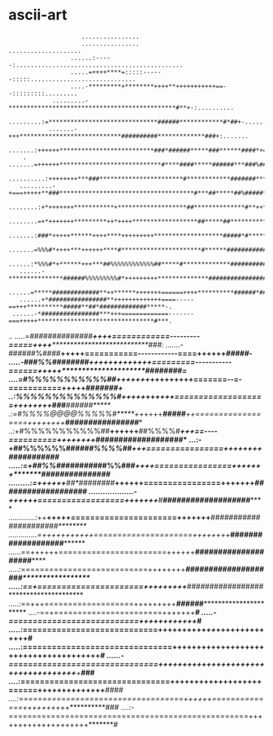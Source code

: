 # ascii-art
                        ................                                                            
                        ................                ....................                        
                     ......:-----:..............................................                    
                     .....=++++****=:::::------:::::.............................                   
                     ....-*********+********++++**+++++++++++==--:::::::::.........                 
                .........-**********************************************#**+-:..........            
               .........:=******************************######************#*##+-.........           
               .......-+++****************************##########*************###+:.......           
             .......:++++++**************************###*######*****###******####*+=:.......        
        .   .......=++++++****************************#****####*****######***###%##**+-.........    
       ..........:++++++++***###***********************#************#######***###%####*=:........   
       .........-+===+++++**###*************************************#***##*****##%#####**-.......   
       ........:+*+++++++***********+*******************##**************#**++**#%%%#####**+-.....   
       ........=+*+++++++*********++*++++******************##*****##***********#%%%#######**-....   
       .......:###*+++++******++++****+++++++++*******************#####*#*****##%%%%######**+-......
       .......=%%%#*++++***++++++****#**********************#******###########%%%%%#########**=.....
       ......:*%%%#*+******+++***##%%%%%%%%%%%%##*****#*************##########%%%%###########**=....
       ......-***************######%%%%%%%%%#*+++++++++**************########################***-...
       ......=*****#############**++******+++++++======++++**********######*##################**+-..
       ......+*################**+++++++++++++====-----==+++**********#####**##*#############*****-.
     ......-*################***+++=============-------===+++++********************************#***.
..  .....=*##############*****++++============---------=====++++********************************###:
.......-*######%####******+**++++===========------------====++++++**************************#**####-
.....-*###%%#######*#***+++++++++++++=========-----------======+++++**********************###*#####=
....=#%%%%%%%%%%%##**++++++*****++++++++++=======--=-===========+++++************##***********#####+
..:*%%%%%%%%%%%%%%#*+++**++*****++*****++++===================++++++++*********###*******######*****
.:=#%%%%@@@@%%%%%#*****++*++++****#####***++==================++++++++*******####***############****
..:+#%%%%%%%%%%%##****++++++****##%%%%#***+++==----==========++++++++********###***################*
...:-+##%%%%%%###************###%%%%##***+++================++++++++**************##########****#***
.....:=+*##%%########*****###%%###*****++++================+++++++*************###############******
.........:=++++++**##*########*****++++++================+++++++************###################*****
...................-+************+++++==================+++++++*********#**###################******
       .............:++**++****+++======================+++++++******##*####################********
       ..............=+++++++++++=====================++++++++*******###################************
               ......==++++++=======================++++++*********######*#############*#***********
               .....:===========================++++++++*******####################*****************
               .....:==+======================+++++++++*******#################*********************
               .....:==+++===================+++++++++*********#****####*#**************************
                ....-==+=======================+++++++*********************************************#
               .....-===========================+++++++*****************************++++***+*******#
               .....:============================++++++++++************+***+*++++++++++++++********#
               .....:===============================++++++++++++++++++++++++++++++++++++++*********#
               ......-===============================++++++++++++++++++++++++++++++++++++**+*****###
                ....:===============================+++++++++++++++++++======++++++++++++++*****####
                ....:===================================++++++==============++++++++++***********###
               ....:-===================================================++++++++++++++++++++*******#

